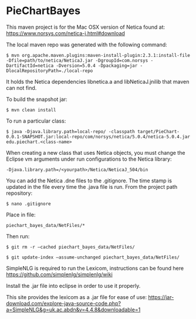 # PieChartBayes

This maven project is for the Mac OSX version of Netica found at: https://www.norsys.com/netica-j.html#download

The local maven repo was generated with the following command:

```shell
$ mvn org.apache.maven.plugins:maven-install-plugin:2.3.1:install-file -Dfile=path/to/netica/NeticaJ.jar -DgroupId=com.norsys -DartifactId=netica -Dversion=5.0.4 -Dpackaging=jar -DlocalRepositoryPath=./local-repo
```
It holds the Netica dependencies libnetica.a and libNeticaJ.jnilib that maven can not find. 

To build the snapshot jar:

```shell
$ mvn clean install
```

To run a particular class:

```shell
$ java -Djava.library.path=local-repo/ -classpath target/PieChart-0.0.1-SNAPSHOT.jar:local-repo/com/norsys/netica/5.0.4/netica-5.0.4.jar edu.piechart.<class-name>
```


When creating a new class that uses Netica objects, you must change the Eclipse vm arguments under run configurations to the Netica library:
```shell
-Djava.library.path=/<yourpath>/Netica/NeticaJ_504/bin
```

You can add the Netica .dne files to the .gitignore. The time stamp is updated in the file every time the .java file is run. 
From the project path repository:
```shell
$ nano .gitignore
```
Place in file:
```shell
piechart_bayes_data/NetFiles/*
```
Then run:
```shell
$ git rm -r —cached piechart_bayes_data/NetFiles/
```
```shell
$ git update-index —assume-unchanged piechart_bayes_data/NetFiles/
```

SimpleNLG is required to run the Lexicom, instructions can be found here
https://github.com/simplenlg/simplenlg/wiki

Install the .jar file into eclipse in order to use it properly.  

This site provides the lexicom as a .jar file for ease of use:
https://jar-download.com/explore-java-source-code.php?a=SimpleNLG&g=uk.ac.abdn&v=4.4.8&downloadable=1

